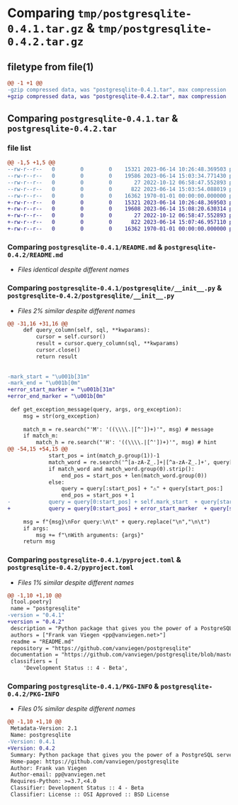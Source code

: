 # Comparing `tmp/postgresqlite-0.4.1.tar.gz` & `tmp/postgresqlite-0.4.2.tar.gz`

## filetype from file(1)

```diff
@@ -1 +1 @@
-gzip compressed data, was "postgresqlite-0.4.1.tar", max compression
+gzip compressed data, was "postgresqlite-0.4.2.tar", max compression
```

## Comparing `postgresqlite-0.4.1.tar` & `postgresqlite-0.4.2.tar`

### file list

```diff
@@ -1,5 +1,5 @@
--rw-r--r--   0        0        0    15321 2023-06-14 10:26:48.369503 postgresqlite-0.4.1/README.md
--rw-r--r--   0        0        0    19586 2023-06-14 15:03:34.771430 postgresqlite-0.4.1/postgresqlite/__init__.py
--rw-r--r--   0        0        0       27 2022-10-12 06:58:47.552893 postgresqlite-0.4.1/postgresqlite/__main__.py
--rw-r--r--   0        0        0      822 2023-06-14 15:03:54.088019 postgresqlite-0.4.1/pyproject.toml
--rw-r--r--   0        0        0    16362 1970-01-01 00:00:00.000000 postgresqlite-0.4.1/PKG-INFO
+-rw-r--r--   0        0        0    15321 2023-06-14 10:26:48.369503 postgresqlite-0.4.2/README.md
+-rw-r--r--   0        0        0    19608 2023-06-14 15:08:20.630314 postgresqlite-0.4.2/postgresqlite/__init__.py
+-rw-r--r--   0        0        0       27 2022-10-12 06:58:47.552893 postgresqlite-0.4.2/postgresqlite/__main__.py
+-rw-r--r--   0        0        0      822 2023-06-14 15:07:46.957110 postgresqlite-0.4.2/pyproject.toml
+-rw-r--r--   0        0        0    16362 1970-01-01 00:00:00.000000 postgresqlite-0.4.2/PKG-INFO
```

### Comparing `postgresqlite-0.4.1/README.md` & `postgresqlite-0.4.2/README.md`

 * *Files identical despite different names*

### Comparing `postgresqlite-0.4.1/postgresqlite/__init__.py` & `postgresqlite-0.4.2/postgresqlite/__init__.py`

 * *Files 2% similar despite different names*

```diff
@@ -31,16 +31,16 @@
     def query_column(self, sql, **kwparams):
         cursor = self.cursor()
         result = cursor.query_column(sql, **kwparams)
         cursor.close()
         return result
 
 
-mark_start = "\u001b[31m"
-mark_end = "\u001b[0m"
+error_start_marker = "\u001b[31m"
+error_end_marker = "\u001b[0m"
 
 def get_exception_message(query, args, org_exception):
     msg = str(org_exception)
     
     match_m = re.search("'M': '((\\\\.|[^'])+)'", msg) # message
     if match_m:
         match_h = re.search("'H': '((\\\\.|[^'])+)'", msg) # hint
@@ -54,15 +54,15 @@
             start_pos = int(match_p.group(1))-1
             match_word = re.search('^[a-zA-Z_.]+|[^a-zA-Z_.]+', query[start_pos:])
             if match_word and match_word.group(0).strip():
                 end_pos = start_pos + len(match_word.group(0))
             else:
                 query = query[:start_pos] + "⚠" + query[start_pos:]
                 end_pos = start_pos + 1
-            query = query[0:start_pos] + self.mark_start  + query[start_pos:end_pos] + self.mark_end + query[end_pos:]
+            query = query[0:start_pos] + error_start_marker  + query[start_pos:end_pos] + error_end_marker + query[end_pos:]
 
     msg = f"{msg}\nFor query:\n\t" + query.replace("\n","\n\t")
     if args:
         msg += f"\nWith arguments: {args}"
     return msg
```

### Comparing `postgresqlite-0.4.1/pyproject.toml` & `postgresqlite-0.4.2/pyproject.toml`

 * *Files 1% similar despite different names*

```diff
@@ -1,10 +1,10 @@
 [tool.poetry]
 name = "postgresqlite"
-version = "0.4.1"
+version = "0.4.2"
 description = "Python package that gives you the power of a PostgreSQL server, with the convenience of the sqlite3 package."
 authors = ["Frank van Viegen <pp@vanviegen.net>"]
 readme = "README.md"
 repository = "https://github.com/vanviegen/postgresqlite"
 documentation = "https://github.com/vanviegen/postgresqlite/blob/master/README.md#Documentation"
 classifiers = [
     'Development Status :: 4 - Beta',
```

### Comparing `postgresqlite-0.4.1/PKG-INFO` & `postgresqlite-0.4.2/PKG-INFO`

 * *Files 0% similar despite different names*

```diff
@@ -1,10 +1,10 @@
 Metadata-Version: 2.1
 Name: postgresqlite
-Version: 0.4.1
+Version: 0.4.2
 Summary: Python package that gives you the power of a PostgreSQL server, with the convenience of the sqlite3 package.
 Home-page: https://github.com/vanviegen/postgresqlite
 Author: Frank van Viegen
 Author-email: pp@vanviegen.net
 Requires-Python: >=3.7,<4.0
 Classifier: Development Status :: 4 - Beta
 Classifier: License :: OSI Approved :: BSD License
```

